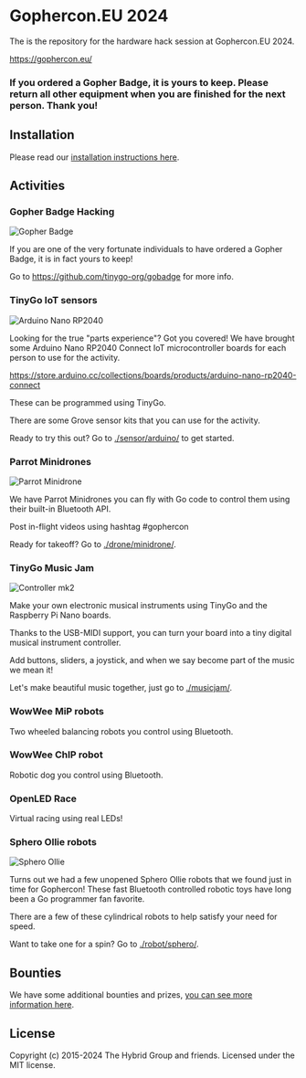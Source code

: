 # Gophercon.EU 2024

The is the repository for the hardware hack session at Gophercon.EU 2024.

https://gophercon.eu/

### If you ordered a Gopher Badge, it is yours to keep. Please return all other equipment when you are finished for the next person. Thank you!

## Installation

Please read our [installation instructions here](./INSTALL.md).

## Activities

### Gopher Badge Hacking

![Gopher Badge](./images/gobadges.jpg)

If you are one of the very fortunate individuals to have ordered a Gopher Badge, it is in fact yours to keep!

Go to https://github.com/tinygo-org/gobadge for more info.

### TinyGo IoT sensors

![Arduino Nano RP2040](./sensor/arduino/assets/step6.jpg)

Looking for the true "parts experience"? Got you covered! We have brought some Arduino Nano RP2040 Connect IoT microcontroller boards for each person to use for the activity.

https://store.arduino.cc/collections/boards/products/arduino-nano-rp2040-connect

These can be programmed using TinyGo.

There are some Grove sensor kits that you can use for the activity.

Ready to try this out? Go to [./sensor/arduino/](./sensor/arduino/) to get started.

### Parrot Minidrones

![Parrot Minidrone](https://upload.wikimedia.org/wikipedia/commons/thumb/6/66/Rolling_Spider.jpg/320px-Rolling_Spider.jpg)

We have Parrot Minidrones you can fly with Go code to control them using their built-in Bluetooth API.

Post in-flight videos using hashtag #gophercon

Ready for takeoff? Go to [./drone/minidrone/](./drone/minidrone/).

### TinyGo Music Jam

![Controller mk2](./images/music-mk2.jpg)

Make your own electronic musical instruments using TinyGo and the Raspberry Pi Nano boards.

Thanks to the USB-MIDI support, you can turn your board into a tiny digital musical instrument controller.

Add buttons, sliders, a joystick, and when we say become part of the music we mean it!

Let's make beautiful music together, just go to [./musicjam/](./musicjam/).

### WowWee MiP robots

Two wheeled balancing robots you control using Bluetooth.

### WowWee ChIP robot

Robotic dog you control using Bluetooth.

### OpenLED Race

Virtual racing using real LEDs!

### Sphero Ollie robots

![Sphero Ollie](./images/ollie.jpg)

Turns out we had a few unopened Sphero Ollie robots that we found just in time for Gophercon! These fast Bluetooth controlled robotic toys have long been a Go programmer fan favorite.

There are a few of these cylindrical robots to help satisfy your need for speed.

Want to take one for a spin? Go to [./robot/sphero/](./robot/sphero/).

## Bounties

We have some additional bounties and prizes, [you can see more information here](./BOUNTIES.md).

## License

Copyright (c) 2015-2024 The Hybrid Group and friends. Licensed under the MIT license.
